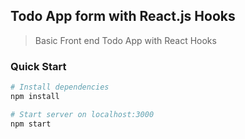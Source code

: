 ## Todo App form with React.js Hooks

> Basic Front end Todo App with React Hooks

### Quick Start

```bash
# Install dependencies
npm install

# Start server on localhost:3000
npm start
```

